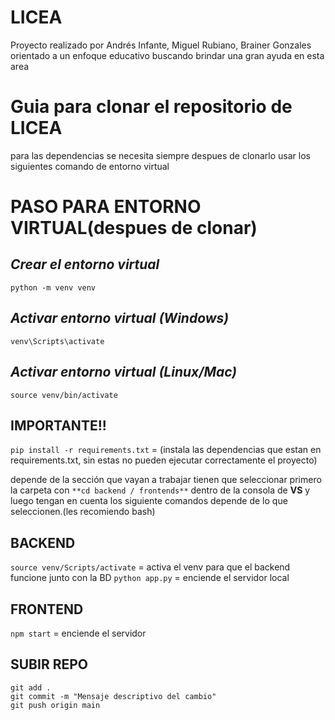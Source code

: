 # LICEA
Proyecto realizado por Andrés Infante, Miguel Rubiano, Brainer Gonzales orientado a un enfoque educativo buscando brindar una gran ayuda en esta area

# Guia para clonar el repositorio de LICEA

para las dependencias se necesita siempre despues de clonarlo usar los siguientes comando de entorno virtual

# **PASO PARA ENTORNO VIRTUAL(despues de clonar)**

## *Crear el entorno virtual*
`python -m venv venv`

## *Activar entorno virtual (Windows)*
`venv\Scripts\activate`

## *Activar entorno virtual (Linux/Mac)*
`source venv/bin/activate`


## **IMPORTANTE!!**
`pip install -r requirements.txt` = (instala las dependencias que estan en requirements.txt, sin estas no pueden ejecutar correctamente el proyecto)

depende de la sección que vayan a trabajar tienen que seleccionar primero la carpeta con `**cd backend / frontends**` dentro de la consola de **VS** y luego tengan en cuenta los siguiente comandos depende de lo que seleccionen.(les recomiendo bash)

## **BACKEND**
`source venv/Scripts/activate` = activa el venv para que el backend funcione junto con la BD
`python app.py` = enciende el servidor local

## **FRONTEND**
`npm start` = enciende el servidor

## **SUBIR REPO**
``` 
git add .
git commit -m "Mensaje descriptivo del cambio"
git push origin main
```

